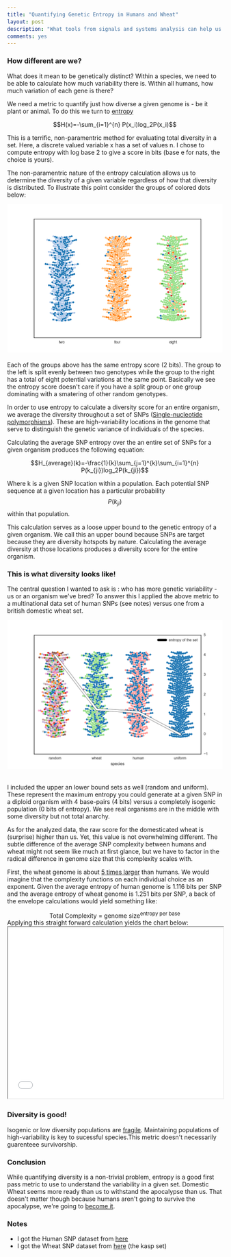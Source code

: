 ```yaml
---
title: "Quantifying Genetic Entropy in Humans and Wheat"
layout: post
description: "What tools from signals and systems analysis can help us understand trends in the political process"
comments: yes
---
```

<script type="text/x-mathjax-config">
  MathJax.Hub.Config({tex2jax: {inlineMath: [['$','$'], ['\\(','\\)']]}});
</script>
<script type="text/javascript" async
  src="https://cdn.mathjax.org/mathjax/latest/MathJax.js?config=TeX-AMS_CHTML">
</script>

### How different are we?
What does it mean to be genetically distinct? Within a species, we need to be able to calculate how much variability there is. Within all humans, how much variation of each gene is there?

We need a metric to quantify just how diverse a given genome is - be it plant or animal. To do this we turn to [entropy](https://www.youtube.com/watch?v=sDhLY-5fGD0)
<center>
$$H(x)=-\sum_{i=1}^{n} P(x_i)log_2P(x_i)$$
</center>

This is a terrific, non-paramentric method for evaluating total diversity in a set. Here, a discrete valued variable x has a set of values n. I chose to compute entropy with log base 2 to give a score in bits (base e for nats, the choice is yours).

The non-paramentric nature of the entropy calculation allows us to determine the diversity of a given variable regardless of how that diversity is distributed.
To illustrate this point consider the groups of colored dots below:

<center>
<a align="center" href="/res/blog_6/entropy_comparison.png">
<img  src="/res/blog_6/entropy_comparison.png">
</a>﻿
</center>
Each of the groups above has the same entropy score (2 bits). The group to the left is split evenly between two genotypes while the group to the right has a total of eight potential variations at the same point. Basically we see the entropy score doesn't care if you have a split group or one group dominating with a smatering of other random genotypes.

In order to use entropy to calculate a diversity score for an entire organism, we average the diversity throughout a set of SNPs ([Single-nucleotide polymorphisms](https://en.wikipedia.org/wiki/Single-nucleotide_polymorphism)). These are high-variability locations in the genome that serve to distinguish the genetic variance of individuals of the species.

Calculating the average SNP entropy over the an entire set of SNPs for a given organism produces the following equation:

<center>
$$H_{average}(k)=-\frac{1}{k}\sum_{j=1}^{k}\sum_{i=1}^{n} P(k_{ji})log_2P(k_{ji})$$
</center>

Where k is a given SNP location within a population. Each potential SNP sequence at a given location has a particular probability $$P(k_{ji})$$ within that population.

This calculation serves as a loose upper bound to the genetic entropy of a given organism. We call this an upper bound because SNPs are target because they are diversity hotspots by nature. Calculating the average diversity at those locations produces a diversity score for the entire organism.

### This is what diversity looks like!
The central question I wanted to ask is : who has more genetic variability - us or an organism we've bred? To answer this I applied the above metric to a multinational data set of human SNPs (see notes) versus one from a british domestic wheat set.

<center>
<a align="center" href="/res/blog_6/swarm_plot2.png">
<img  src="/res/blog_6/swarm_plot2.png">
</a>﻿
</center>

I included the upper an lower bound sets as well (random and uniform). These represent the maximum entropy you could generate at a given SNP in a diploid organism with 4 base-pairs (4 bits) versus a completely isogenic population (0 bits of entropy). We see real organisms are in the middle with some diversity but not total anarchy.

As for the analyzed data, the raw score for the domesticated wheat is (surprise) higher than us. Yet, this value is not overwhelming different.
The subtle difference of the average SNP complexity between humans and wheat might not seem like much at first glance, but we have to factor in the radical difference in genome size that this complexity scales with.



First, the wheat genome is about [5 times larger](https://www.cshl.edu/news-a-features/bread-wheats-large-and-complex-genome-is-revealed.html) than humans. We would imagine that the complexity functions on each individual choice as an exponent.
Given the average entropy of human genome is 1.116 bits per SNP and the average entropy of wheat genome is 1.251 bits per SNP, a back of the envelope calculations would yield something like:
<center>
Total Complexity = genome size<sup>entropy per base</sup>
</center>
Applying this straight forward calculation yields the chart below:
<!-- width="100%" height="400" -->
<iframe src="/res/blog_6/bubble_chart.html" width="100%" height="400" scrolling="no"></iframe>

### Diversity is good!

Isogenic or low diversity populations are [fragile](https://www.nationalgeographic.org/encyclopedia/biodiversity/). Maintaining populations of high-variability is key to sucessful species.This metric doesn't necessarily guarenteee survivorship.

### Conclusion
While quantifying diversity is a non-trivial problem, entropy is a good first pass metric to use to understand the variability in a given set.
Domestic Wheat seems more ready than us to withstand the apocalypse than us. That doesn't matter though because humans aren't going to survive the apocalypse, we're going to [become it](https://www.youtube.com/watch?v=VEJ8lpCQbyw).

### Notes
* I got the Human SNP dataset from [here](https://www.ncbi.nlm.nih.gov/pubmed/20643205)
* I got the Wheat SNP dataset from [here](http://www.cerealsdb.uk.net/cerealgenomics/CerealsDB/indexNEW.php) (the kasp set)
